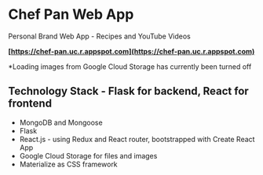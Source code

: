 # Chef Pan Web App
Personal Brand Web App - Recipes and YouTube Videos

**[https://chef-pan.uc.r.appspot.com](https://chef-pan.uc.r.appspot.com)**

*Loading images from Google Cloud Storage has currently been turned off

## Technology Stack - Flask for backend, React for frontend
* MongoDB and Mongoose
* Flask
* React.js - using Redux and React router, bootstrapped with Create React App
* Google Cloud Storage for files and images
* Materialize as CSS framework
